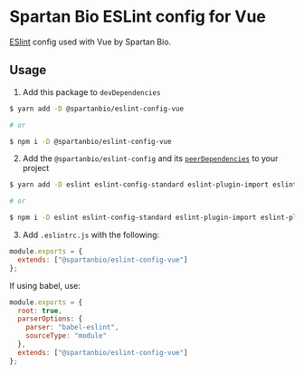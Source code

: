 # Spartan Bio ESLint config for Vue

[ESlint](https://eslint.org/) config used with Vue by Spartan Bio.

## Usage

1. Add this package to `devDependencies`

```bash
$ yarn add -D @spartanbio/eslint-config-vue

# or

$ npm i -D @spartanbio/eslint-config-vue
```

2. Add the `@spartanbio/eslint-config` and its [`peerDependencies`](https://gitlab.com/spartanbio-ux/eslint-config/blob/master/package.json) to your project

```bash
$ yarn add -D eslint eslint-config-standard eslint-plugin-import eslint-plugin-node eslint-plugin-promise eslint-plugin-standard

# or

$ npm i -D eslint eslint-config-standard eslint-plugin-import eslint-plugin-node eslint-plugin-promise eslint-plugin-standard
```

3. Add `.eslintrc.js` with the following:

```js
module.exports = {
  extends: ["@spartanbio/eslint-config-vue"]
};
```

If using babel, use:

```js
module.exports = {
  root: true,
  parserOptions: {
    parser: "babel-eslint",
    sourceType: "module"
  },
  extends: ["@spartanbio/eslint-config-vue"]
};
```
